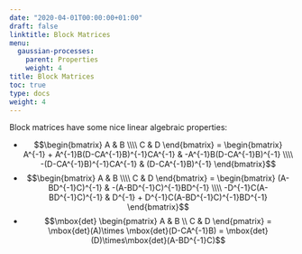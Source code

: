 ```yaml
---
date: "2020-04-01T00:00:00+01:00"
draft: false
linktitle: Block Matrices
menu:
  gaussian-processes:
    parent: Properties
    weight: 4
title: Block Matrices
toc: true
type: docs
weight: 4
---
```


Block matrices have some nice linear algebraic properties:
- $$\begin{bmatrix}
A & B \\\\
C & D
\end{bmatrix}
=
\begin{bmatrix}
A^{-1} + A^{-1}B(D-CA^{-1}B)^{-1}CA^{-1} & -A^{-1}B(D-CA^{-1}B)^{-1} \\\\
-(D-CA^{-1}B)^{-1}CA^{-1} & (D-CA^{-1}B)^{-1}
\end{bmatrix}$$
- $$\begin{bmatrix}
A & B \\\\
C & D
\end{bmatrix}
=
\begin{bmatrix}
(A-BD^{-1}C)^{-1} & -(A-BD^{-1}C)^{-1}BD^{-1} \\\\
-D^{-1}C(A-BD^{-1}C)^{-1} & D^{-1} + D^{-1}C(A-BD^{-1}C)^{-1}BD^{-1}
\end{bmatrix}$$
- $$\mbox{det}
\begin{pmatrix}
A & B \\
C & D
\end{pmatrix}
=
\mbox{det}(A)\times \mbox{det}(D-CA^{-1}B) = \mbox{det}(D)\times\mbox{det}(A-BD^{-1}C)$$